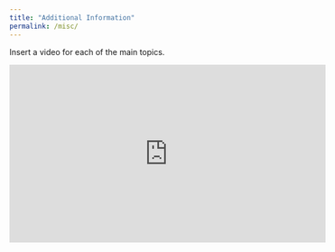 ```yaml
---
title: "Additional Information"
permalink: /misc/
---
```


Insert a video for each of the main topics.

<iframe width="560" height="315" src="https://www.youtube.com/embed/dQw4w9WgXcQ?si=0PIiFyfe0auX6fV1" title="YouTube video player" frameborder="0" allow="accelerometer; autoplay; clipboard-write; encrypted-media; gyroscope; picture-in-picture; web-share" referrerpolicy="strict-origin-when-cross-origin" allowfullscreen></iframe>
